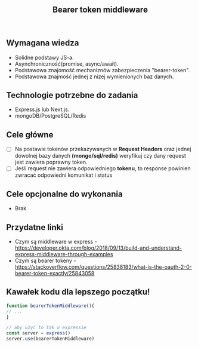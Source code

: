 <h2 align="center">Bearer token middleware</h2>

<br>

## Wymagana wiedza
- Solidne podstawy JS-a.
- Asynchroniczność(promise, async/await).
- Podstawowa znajomość mechaniznów zabezpieczenia "bearer-token".
- Podstawowa znajmość jednej z nizej wymienionych baz danych.
 
## Technologie potrzebne do zadania

- Express.js lub Next.js.
- mongoDB/PostgreSQL/Redis

## Cele główne

* [ ] Na postawie tokenów przekazywanych w **Request Headers** oraz jednej dowolnej bazy danych **(mongo/sql/redis)** weryfikuj czy dany request jest zawiera poprawny token.
* [ ] Jeśli request nie zawiera odpowiedniego **tokenu**, to response powinien zwracać odpowiedni komunikat i status

## Cele opcjonalne do wykonania

- Brak

## Przydatne linki

- Czym są middleware w express - https://developer.okta.com/blog/2018/09/13/build-and-understand-express-middleware-through-examples
- Czym są bearer tokeny - https://stackoverflow.com/questions/25838183/what-is-the-oauth-2-0-bearer-token-exactly/25843058

## Kawałek kodu dla lepszego początku!

```javascript
function bearerTokenMiddleware(){
// ...
}

// aby użyć to tak w expressie
const server = express()
server.use(bearerTokenMiddleware)
```
